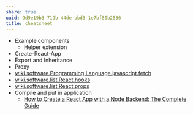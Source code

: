 ```yaml
---
share: true
uuid: 9d9e19b3-719b-44de-bbd3-1e7bf80b2536
title: cheatsheet
---
```

* Example components
  * Helper extension
* Create-React-App
* Export and Inheritance
* Proxy
* [wiki.software.Programming Language.javascript.fetch](../dentropydaemon-wiki/Software/List/javascript/fetch)
* [wiki.software.list.React.hooks](../dentropydaemon-wiki/Software/List/React/hooks)
* [wiki.software.list.React.props](../dentropydaemon-wiki/Software/List/React/props)
* Compile and put in application
  * [How to Create a React App with a Node Backend: The Complete Guide](https://www.freecodecamp.org/news/how-to-create-a-react-app-with-a-node-backend-the-complete-guide/)